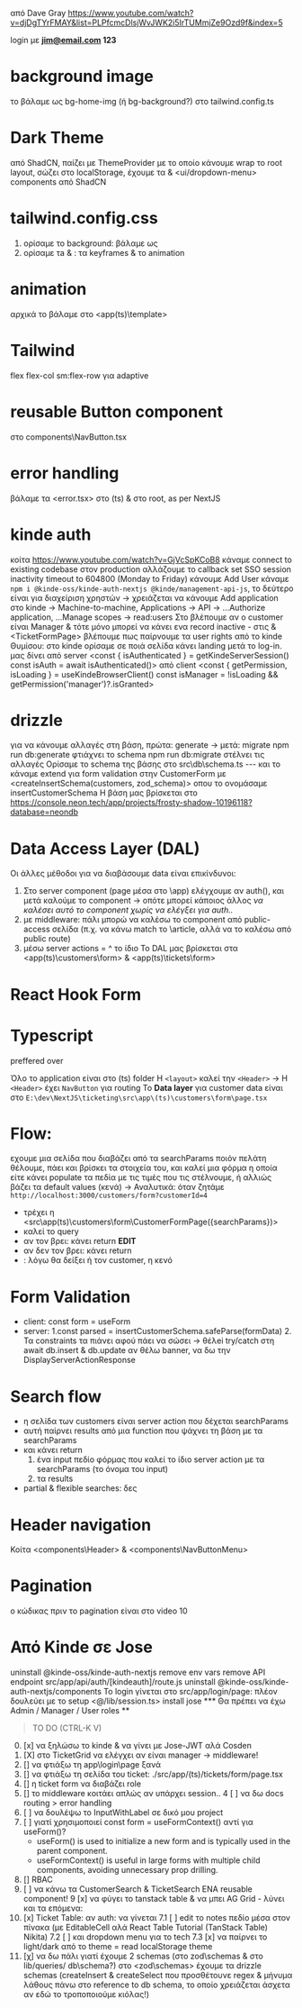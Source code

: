 από Dave Gray https://www.youtube.com/watch?v=djDgTYrFMAY&list=PLPfcmcDlsjWvJWK2i5IrTUMmjZe9Ozd9f&index=5

login με **jim@email.com 123**

# background image
το βάλαμε ως bg-home-img (ή bg-background?) στο tailwind.config.ts

# Dark Theme
από ShadCN, παίζει με ThemeProvider με το οποίο κάνουμε wrap το root layout, σώζει στο localStorage, έχουμε τα <ModeToggle> & <ui/dropdown-menu> components από ShadCN

# tailwind.config.css
1. ορίσαμε το background: βάλαμε ως <bg-home-img>
2. ορίσαμε τa <animate-slide> & <animate-appear>: τα keyframes & το animation

# animation
αρχικά το βάλαμε στο <app\(ts)\template>

# Tailwind
flex flex-col sm:flex-row για adaptive

# reusable Button component
στο components\NavButton.tsx

# error handling
βάλαμε τα <error.tsx> στο (ts) & <global-error> στο root, as per NextJS

# kinde auth
κοίτα https://www.youtube.com/watch?v=GjVcSpKCoB8
κάναμε connect to existing codebase
στον production αλλάζουμε το callback 
set SSO session inactivity timeout to 604800 (Monday to Friday)
κάνουμε Add User
κάναμε `npm i @kinde-oss/kinde-auth-nextjs @kinde/management-api-js`, το δεύτερο είναι για διαχείριση χρηστών -> χρειάζεται να κάνουμε Add application στο kinde -> Machine-to-machine, Applications -> API -> ...Authorize application, ...Manage scopes -> read:users
Στο <CustomerForm> βλέπουμε αν ο customer είναι Manager & τότε μόνο μπορεί να κάνει ενα record inactive - στις <CustomerForm> & <ΤicketFormPage> βλέπουμε πως παίρνουμε τα user rights από το kinde
Θυμίσου: στο kinde ορίσαμε σε ποιά σελίδα κάνει landing μετά το log-in.
μας δίνει από server  <const { isAuthenticated } = getKindeServerSession()
            const isAuth = await isAuthenticated()>
        από client  <const { getPermission, isLoading } = useKindeBrowserClient()
                    const isManager = !isLoading && getPermission('manager')?.isGranted>

# drizzle
για να κάνουμε αλλαγές στη βάση, πρώτα: generate -> μετά: migrate
npm run db:generate φτιάχνει το schema 
npm run db:migrate στέλνει τις αλλαγές
Ορίσαμε το schema της βάσης στο src\db\schema.ts --- και το κάναμε extend για form validation στην CustomerForm με <createInsertSchema(customers, zod_schema)> οπου το ονομάσαμε insertCustomerSchema
Η βάση μας βρίσκεται στο https://console.neon.tech/app/projects/frosty-shadow-10196118?database=neondb

# Data Access Layer (DAL)
Οι άλλες μέθοδοι για να διαβάσουμε data είναι επικίνδυνοι:
1. Στο server component (page μέσα στο \app) ελέγχουμε αν auth(), και μετά καλούμε το component -> οπότε μπορεί κάποιος άλλος _να καλέσει αυτό το component χωρίς να ελέγξει για auth.._
2. με middleware: πάλι μπορώ να καλέσω το component από public-access σελίδα (π.χ. να κάνω match το \article, αλλά να το καλέσω από public route)
3. μέσω server actions = ^ το ίδιο
To DAL μας βρίσκεται στα <app\(ts)\customers\form> & <app\(ts)\tickets\form>

# React Hook Form

# Typescript
<type> preffered over <interface>

Όλο το application είναι στο (ts) folder
H `<layout>` καλεί την `<Header>` -> H `<Header>` έχει `NavButton` για routing
To **Data layer** για customer data είναι στο `E:\dev\NextJS\ticketing\src\app\(ts)\customers\form\page.tsx`

# Flow: 
εχουμε μια σελίδα που διαβάζει από τα searchParams ποιόν πελάτη θέλουμε, πάει και βρίσκει τα στοιχεία του, και καλεί μια φόρμα η οποία είτε κάνει populate τα πεδία με τις τιμές που τις στέλνουμε, ή αλλιώς βάζει τα default values (κενά) -> Αναλυτικά:
όταν ζητάμε `http://localhost:3000/customers/form?customerId=4` 
- τρέχει η <src\app\(ts)\customers\form\CustomerFormPage({searchParams})>
- καλεί το <getCustomer> query
- αν τον βρει: κάνει return <CustomerForm customer={customer}/> **EDIT**
- αν δεν τον βρει: κάνει return <CustomerForm />
- <CustomerForm />: λόγω <defaultValues> θα δείξει ή τον customer, η κενό

# Form Validation
- client: const form = useForm<insertCustomerSchemaType>
- server: 1.const parsed = insertCustomerSchema.safeParse(formData)
            2. Τα constraints τα πιάνει αφού πάει να σώσει -> θέλei try/catch στη await db.insert & db.update
αν θέλω banner, να δω την DisplayServerActionResponse

# Search flow
- η σελίδα των customers είναι server action που δέχεται searchParams
- αυτή παίρνει results από μια function που ψάχνει τη βάση με τα searchParams
- και κάνει return 
    1. ένα input πεδίο φόρμας που καλεί το ίδιο server action με τα searchParams (το όνομα του input)
    2. τα results
- partial & flexible searches: δες <searchDBforCus>

# Header navigation
Κοίτα <components\Header> & <components\NavButtonMenu>

# Pagination
ο κώδικας πριν το pagination είναι στο video 10

# Από Kinde σε Jose
uninstall @kinde-oss/kinde-auth-nextjs
remove env vars
remove API endpoint src/app/api/auth/[kindeauth]/route.js
uninstall @kinde-oss/kinde-auth-nextjs/components
To login γίνεται στο src/app/login/page: πλέον δουλεύει με το </actions>
setup <@/lib/session.ts>
install jose
*** Θα πρέπει να έχω Admin / Manager / User roles **


> TO DO (CTRL-K V)
0. [x] να ξηλώσω το kinde & να γίνει με Jose-JWT αλά Cosden
0. [X] στο TicketGrid να ελέγχει αν είναι manager -> middleware!
1. [] να φτιάξω τη app\login\page ξανά
1. [] να φτιάξω τη σελίδα του ticket: ./src/app/(ts)/tickets/form/page.tsx 
2. [] η ticket form να διαβάζει role
3. [] το middleware κοιτάει απλώς αν υπάρχει session..
4 [ ] να δω docs routing > error handling
5. [ ] να δουλέψω το InputWithLabel σε δικό μου project
6. [ ] γιατί χρησιμοποιεί const form = useFormContext() αντί για useForm()?
    - useForm() is used to initialize a new form and is typically used in the parent component.
    - useFormContext() is useful in large forms with multiple child components, avoiding unnecessary prop drilling.
7. [] RBAC
8. [ ] να κάνω τα CustomerSearch & TicketSearch ΕΝΑ reusable component!
9 [x] να φύγει το tanstack table & να μπει AG Grid - λύνει και τα επόμενα:
10. [x] Ticket Table: αν auth: να γίνεται 
    7.1 [ ] edit το notes πεδίο μέσα στον πίνακα (με EditableCell αλά React Table Tutorial (TanStack Table) Nikita) 
    7.2 [ ] και dropdown menu για το tech
    7.3 [x] να παίρνει το light/dark από το theme = read localStorage theme
11. [χ] να δω πάλι γιατί έχουμε 2 schemas (στο zod\schemas & στο lib/queries/ db\schema?)
    στο <zod\schemas> έχουμε τα drizzle schemas (createInsert & createSelect που προσθέτουνε regex & μήνυμα λάθους πάνω στο reference to db schema, το οποίο χρειάζεται άσχετα αν εδώ το τροποποιούμε κιόλας!)

